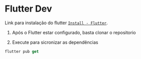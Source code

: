 # Flutter Dev

Link para instalação do flutter [`Install - Flutter`](https://flutter.dev/docs/get-started/install).

1. Após o Flutter estar configurado, basta clonar o repositorio

2. Execute para sicronizar as dependências
```dart
flutter pub get
```
